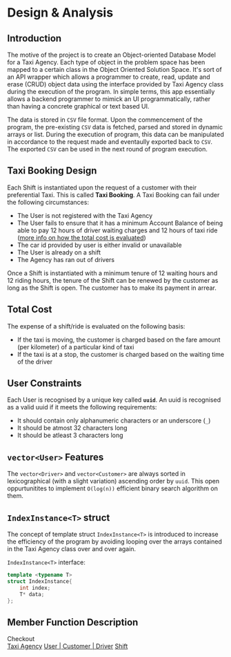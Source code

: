 # Design & Analysis

## Introduction
The motive of the project is to create an Object-oriented Database Model for a Taxi Agency. Each type of object in the problem space has been mapped to a certain class in the Object Oriented Solution Space. It's sort of an API wrapper which allows a programmer to create, read, update and erase (CRUD) object data using the interface provided by Taxi Agency class during the execution of the program. In simple terms, this app essentially allows a backend programmer to mimick an UI programmatically, rather than having a concrete graphical or text based UI.

The data is stored in `CSV` file format. Upon the commencement of the program, the pre-existing `CSV` data is fetched, parsed and stored in dynamic arrays or list. During the execution of program, this data can be manipulated in accordance to the request made and eventaully exported back to `CSV`. The exported `CSV` can be used in the next round of program execution.

## Taxi Booking Design
Each Shift is instantiated upon the request of a customer with their preferential Taxi. This is called __Taxi Booking__. A Taxi Booking can fail under the following circumstances:
 * The User is not registered with the Taxi Agency
 * The User fails to ensure that it has a minimum Account Balance of being able to pay 12 hours of driver waiting charges and 12 hours of taxi ride ([more info on how the total cost is evaluated](#Total_Cost))
 * The car id provided by user is either invalid or unavailable
 * The User is already on a shift
 * The Agency has ran out of drivers

Once a Shift is instantiated with a minimum tenure of 12 waiting hours and 12 riding hours, the tenure of the Shift can be renewed by the customer as long as the Shift is open. The customer has to make its payment in arrear.

## Total Cost
The expense of a shift/ride is evaluated on the following basis:
 * If the taxi is moving, the customer is charged based on the fare amount (per kilometer) of a particular kind of taxi
 * If the taxi is at a stop, the customer is charged based on the waiting time of the driver

## User Constraints
Each User is recognised by a unique key called __`uuid`__. An uuid is recognised as a valid uuid if it meets the following requirements:
 * It should contain only alphanumeric characters or an underscore (`_`)
 * It should be atmost 32 characters long
 * It should be atleast 3 characters long

## `vector<User>` Features
The `vector<Driver>` and `vector<Customer>` are always sorted in lexicographical (with a slight variation) ascending order by `uuid`.
This open oppurtunitites to implement `O(log(n))` efficient binary search algorithm on them.

## `IndexInstance<T>` struct
The concept of template struct `IndexInstance<T>` is introduced to increase the efficiency of the program by avoiding looping over the arrays contained in the Taxi Agency class over and over again.

`IndexInstance<T>` interface:
```cpp
template <typename T>
struct IndexInstance{
    int index;
    T* data;
};
```

## Member Function Description
Checkout <br />
[Taxi Agency](./Taxi_Agency.md)
[User | Customer | Driver](./User.md)
[Shift](./Shift.md)
